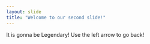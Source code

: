 ```yaml
---
layout: slide
title: "Welcome to our second slide!"
---
```

It is gonna be Legendary!
Use the left arrow to go back!
